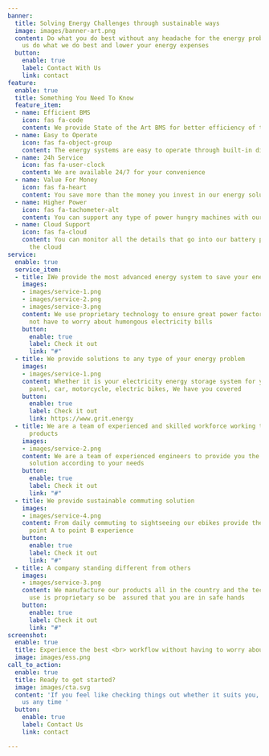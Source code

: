 ```yaml
---
banner:
  title: Solving Energy Challenges through sustainable ways
  image: images/banner-art.png
  content: Do what you do best without any headache for the energy problem and let
    us do what we do best and lower your energy expenses
  button:
    enable: true
    label: Contact With Us
    link: contact
feature:
  enable: true
  title: Something You Need To Know
  feature_item:
  - name: Efficient BMS
    icon: fas fa-code
    content: We provide State of the Art BMS for better efficiency of the energy system
  - name: Easy to Operate
    icon: fas fa-object-group
    content: The energy systems are easy to operate through built-in display
  - name: 24h Service
    icon: fas fa-user-clock
    content: We are available 24/7 for your convenience
  - name: Value For Money
    icon: fas fa-heart
    content: You save more than the money you invest in our energy solution
  - name: Higher Power
    icon: fas fa-tachometer-alt
    content: You can support any type of power hungry machines with our battery packs
  - name: Cloud Support
    icon: fas fa-cloud
    content: You can monitor all the details that go into our battery packs all from
      the cloud
service:
  enable: true
  service_item:
  - title: IWe provide the most advanced energy system to save your energy expenses.
    images:
    - images/service-1.png
    - images/service-2.png
    - images/service-3.png
    content: We use proprietary technology to ensure great power factors so you do
      not have to worry about humongous electricity bills
    button:
      enable: true
      label: Check it out
      link: "#"
  - title: We provide solutions to any type of your energy problem
    images:
    - images/service-1.png
    content: Whether it is your electricity energy storage system for your home, solar
      panel, car, motorcycle, electric bikes, We have you covered
    button:
      enable: true
      label: Check it out
      link: https://www.grit.energy
  - title: We are a team of experienced and skilled workforce working to improve our
      products
    images:
    - images/service-2.png
    content: We are a team of experienced engineers to provide you the best energy
      solution according to your needs
    button:
      enable: true
      label: Check it out
      link: "#"
  - title: We provide sustainable commuting solution
    images:
    - images/service-4.png
    content: From daily commuting to sightseeing our ebikes provide the smoothest
      point A to point B experience
    button:
      enable: true
      label: Check it out
      link: "#"
  - title: A company standing different from others
    images:
    - images/service-3.png
    content: We manufacture our products all in the country and the technology we
      use is proprietary so be  assured that you are in safe hands
    button:
      enable: true
      label: Check it out
      link: "#"
screenshot:
  enable: true
  title: Experience the best <br> workflow without having to worry about energy
  image: images/ess.png
call_to_action:
  enable: true
  title: Ready to get started?
  image: images/cta.svg
  content: 'If you feel like checking things out whether it suits you, you can contact
    us any time '
  button:
    enable: true
    label: Contact Us
    link: contact

---
```

